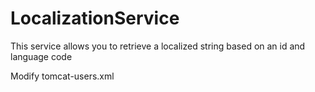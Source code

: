 # LocalizationService
This service allows you to retrieve a localized string based on an id and language code

Modify tomcat-users.xml

<tomcat-users>
  <role rolename="manager-gui"/>
  <role rolename="manager-script"/>
  <user username="admin" password="s3cret" roles="manager-gui,manager-script" />
</tomcat-users>

